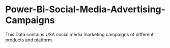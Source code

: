 # Power-Bi-Social-Media-Advertising-Campaigns
This Data contains USA social media marketing campaigns of different products and platform.
